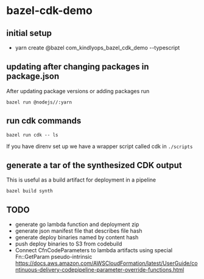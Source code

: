 # bazel-cdk-demo

## initial setup

* yarn create @bazel com_kindlyops_bazel_cdk_demo --typescript


## updating after changing packages in package.json

After updating package versions or adding packages run

    bazel run @nodejs//:yarn

## run cdk commands

    bazel run cdk -- ls

If you have direnv set up we have a wrapper script called cdk in `./scripts`

## generate a tar of the synthesized CDK output

This is useful as a build artifact for deployment in a pipeline

    bazel build synth

## TODO

* generate go lambda function and deployment zip
* generate json manifest file that describes file hash
* generate deploy binaries named by content hash
* push deploy binaries to S3 from codebuild
* Connect CfnCodeParameters to lambda artifacts using special Fn::GetParam pseudo-intrinsic
  https://docs.aws.amazon.com/AWSCloudFormation/latest/UserGuide/continuous-delivery-codepipeline-parameter-override-functions.html